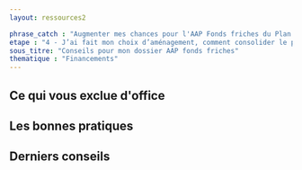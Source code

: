```yaml
---
layout: ressources2

phrase_catch : "Augmenter mes chances pour l'AAP Fonds friches du Plan de Relance"
etape : "4 - J’ai fait mon choix d’aménagement, comment consolider le projet avant d’attaquer les travaux ?"
sous_titre: "Conseils pour mon dossier AAP fonds friches"
thematique : "Financements"
---
```



## Ce qui vous exclue d'office

## Les bonnes pratiques

## Derniers conseils

